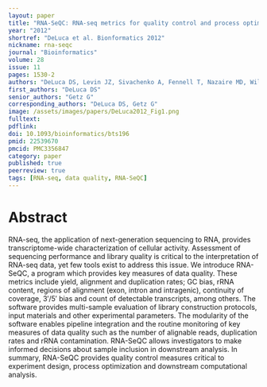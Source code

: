 ```yaml
---
layout: paper
title: "RNA-SeQC: RNA-seq metrics for quality control and process optimization"
year: "2012"
shortref: "DeLuca et al. Bionformatics 2012"
nickname: rna-seqc
journal: "Bioinformatics"
volume: 28
issue: 11
pages: 1530-2
authors: "DeLuca DS, Levin JZ, Sivachenko A, Fennell T, Nazaire MD, Williams C, Reich M, Winckler W, Getz G"
first_authors: "DeLuca DS"
senior_authors: "Getz G"
corresponding_authors: "DeLuca DS, Getz G"
image: /assets/images/papers/DeLuca2012_Fig1.png
fulltext:
pdflink: 
doi: 10.1093/bioinformatics/bts196
pmid: 22539670
pmcid: PMC3356847
category: paper
published: true
peerreview: true
tags: [RNA-seq, data quality, RNA-SeQC]
---
```


# Abstract

RNA-seq, the application of next-generation sequencing to RNA, provides transcriptome-wide characterization of cellular activity. Assessment of sequencing performance and library quality is critical to the interpretation of RNA-seq data, yet few tools exist to address this issue. We introduce RNA-SeQC, a program which provides key measures of data quality. These metrics include yield, alignment and duplication rates; GC bias, rRNA content, regions of alignment (exon, intron and intragenic), continuity of coverage, 3′/5′ bias and count of detectable transcripts, among others. The software provides multi-sample evaluation of library construction protocols, input materials and other experimental parameters. The modularity of the software enables pipeline integration and the routine monitoring of key measures of data quality such as the number of alignable reads, duplication rates and rRNA contamination. RNA-SeQC allows investigators to make informed decisions about sample inclusion in downstream analysis. In summary, RNA-SeQC provides quality control measures critical to experiment design, process optimization and downstream computational analysis.

